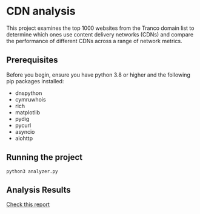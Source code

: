 # CDN analysis


This project examines the top 1000 websites from the Tranco domain list to determine which ones use content delivery networks (CDNs) and compare the performance of different CDNs across a range of network metrics.


## Prerequisites

Before you begin, ensure you have python 3.8 or higher and the following pip packages installed:
* dnspython
* cymruwhois
* rich
* matplotlib
* pydig
* pycurl
* asyncio
* aiohttp

## Running the project

```
python3 analyzer.py
```

## Analysis Results
[Check this report](performance_analysis.pdf)

